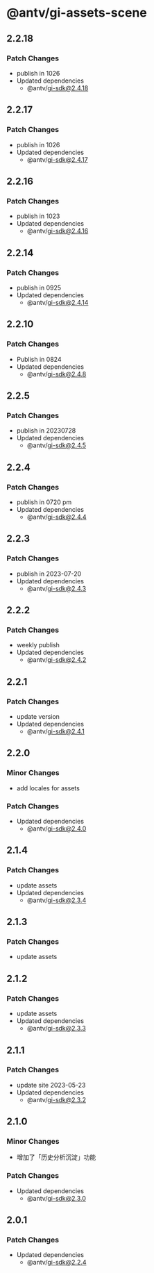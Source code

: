 # @antv/gi-assets-scene

## 2.2.18

### Patch Changes

- publish in 1026
- Updated dependencies
  - @antv/gi-sdk@2.4.18

## 2.2.17

### Patch Changes

- publish in 1026
- Updated dependencies
  - @antv/gi-sdk@2.4.17

## 2.2.16

### Patch Changes

- publish in 1023
- Updated dependencies
  - @antv/gi-sdk@2.4.16

## 2.2.14

### Patch Changes

- publish in 0925
- Updated dependencies
  - @antv/gi-sdk@2.4.14

## 2.2.10

### Patch Changes

- Publish in 0824
- Updated dependencies
  - @antv/gi-sdk@2.4.8

## 2.2.5

### Patch Changes

- publish in 20230728
- Updated dependencies
  - @antv/gi-sdk@2.4.5

## 2.2.4

### Patch Changes

- publish in 0720 pm
- Updated dependencies
  - @antv/gi-sdk@2.4.4

## 2.2.3

### Patch Changes

- publish in 2023-07-20
- Updated dependencies
  - @antv/gi-sdk@2.4.3

## 2.2.2

### Patch Changes

- weekly publish
- Updated dependencies
  - @antv/gi-sdk@2.4.2

## 2.2.1

### Patch Changes

- update version
- Updated dependencies
  - @antv/gi-sdk@2.4.1

## 2.2.0

### Minor Changes

- add locales for assets

### Patch Changes

- Updated dependencies
  - @antv/gi-sdk@2.4.0

## 2.1.4

### Patch Changes

- update assets
- Updated dependencies
  - @antv/gi-sdk@2.3.4

## 2.1.3

### Patch Changes

- update assets

## 2.1.2

### Patch Changes

- update assets
- Updated dependencies
  - @antv/gi-sdk@2.3.3

## 2.1.1

### Patch Changes

- update site 2023-05-23
- Updated dependencies
  - @antv/gi-sdk@2.3.2

## 2.1.0

### Minor Changes

- 增加了「历史分析沉淀」功能

### Patch Changes

- Updated dependencies
  - @antv/gi-sdk@2.3.0

## 2.0.1

### Patch Changes

- Updated dependencies
  - @antv/gi-sdk@2.2.4
